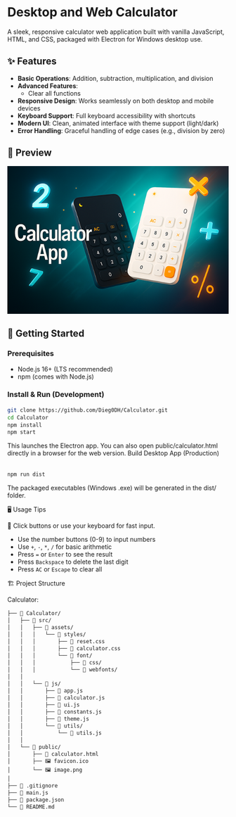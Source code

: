 # Desktop and Web Calculator

A sleek, responsive calculator web application built with vanilla JavaScript, HTML, and CSS, packaged with Electron for Windows desktop use.

## ✨ Features

- **Basic Operations**: Addition, subtraction, multiplication, and division
- **Advanced Features**:
  - Clear all functions
- **Responsive Design**: Works seamlessly on both desktop and mobile devices
- **Keyboard Support**: Full keyboard accessibility with shortcuts
- **Modern UI**: Clean, animated interface with theme support (light/dark)
- **Error Handling**: Graceful handling of edge cases (e.g., division by zero)

## 📸 Preview

<p align="center">
  <img src="Calculator/public/image.png" alt="Calculator App banner showing light and dark themes" />
</p>

## 🚀 Getting Started

### Prerequisites

- Node.js 16+ (LTS recommended)
- npm (comes with Node.js)

### Install & Run (Development)

```bash
git clone https://github.com/Dieg0DH/Calculator.git
cd Calculator
npm install
npm start
```

This launches the Electron app. You can also open public/calculator.html directly in a browser for the web version.
Build Desktop App (Production)

```Bash

npm run dist
```

The packaged executables (Windows .exe) will be generated in the dist/ folder.

🖥️ Usage Tips

🎹 Click buttons or use your keyboard for fast input.

- Use the number buttons (0-9) to input numbers
- Use `+`, `-`, `*`, `/` for basic arithmetic
- Press `=` or `Enter` to see the result
- Press `Backspace` to delete the last digit
- Press `AC` or `Escape` to clear all

🏗️ Project Structure

Calculator:

```
├── 📁 Calculator/
│   ├── 📁 src/
│   │   ├── 📁 assets/
│   │   │   └── 📁 styles/
│   │   │       ├── 📄 reset.css
│   │   │       ├── 📄 calculator.css
│   │   │       └── 📁 font/
│   │   │           ├── 📁 css/
│   │   │           └── 📁 webfonts/
│   │
│   │   └── 📁 js/
│   │       ├── 📄 app.js
│   │       ├── 📄 calculator.js
│   │       ├── 📄 ui.js
│   │       ├── 📄 constants.js
│   │       ├── 📄 theme.js
│   │       └── 📁 utils/
│   │           └── 📄 utils.js
│   │
│   └── 📁 public/
│       ├── 📄 calculator.html
│       ├── 🖼️ favicon.ico
│       └── 🖼️ image.png
│
├── 📄 .gitignore
├── 📄 main.js
├── 📄 package.json
└── 📄 README.md
```
